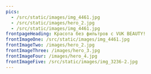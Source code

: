 ```yaml
---
pics:
  - /src/static/images/img_4461.jpg
  - /src/static/images/hero_2.jpg
  - /src/static/images/img_4461.jpg
frontpageHeading: Красота без фильтров с VUK BEAUTY!
frontImageOne: /src/static/images/img_4461.jpg
frontImageTwo: /images/hero_2.jpg
frontImageThree: /images/hero_3.jpg
frontImageFour: /images/hero_4.jpg
frontImageFive: /src/static/images/img_3236-2.jpg
---
```

